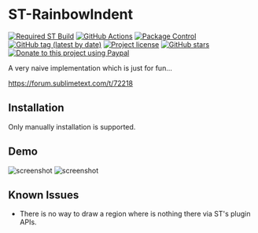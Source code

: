 # ST-RainbowIndent

[![Required ST Build](https://img.shields.io/badge/ST-4132+-orange.svg?style=flat-square&logo=sublime-text)](https://www.sublimetext.com)
[![GitHub Actions](https://img.shields.io/github/actions/workflow/status/jfcherng-sublime/ST-RainbowIndent/python.yml?branch=st4&style=flat-square)](https://github.com/jfcherng-sublime/ST-RainbowIndent/actions)
[![Package Control](https://img.shields.io/packagecontrol/dt/RainbowIndent?style=flat-square)](https://packagecontrol.io/packages/RainbowIndent)
[![GitHub tag (latest by date)](https://img.shields.io/github/v/tag/jfcherng-sublime/ST-RainbowIndent?style=flat-square&logo=github)](https://github.com/jfcherng-sublime/ST-RainbowIndent/tags)
[![Project license](https://img.shields.io/github/license/jfcherng-sublime/ST-RainbowIndent?style=flat-square&logo=github)](https://github.com/jfcherng-sublime/ST-RainbowIndent/blob/st4/LICENSE)
[![GitHub stars](https://img.shields.io/github/stars/jfcherng-sublime/ST-RainbowIndent?style=flat-square&logo=github)](https://github.com/jfcherng-sublime/ST-RainbowIndent/stargazers)
[![Donate to this project using Paypal](https://img.shields.io/badge/paypal-donate-blue.svg?style=flat-square&logo=paypal)](https://www.paypal.me/jfcherng/5usd)

A very naive implementation which is just for fun...

https://forum.sublimetext.com/t/72218

## Installation

Only manually installation is supported.

## Demo

![screenshot](https://github.com/jfcherng-sublime/ST-RainbowIndent/assets/6594915/967c6cfb-9927-4e18-9a25-ba494485defe)
![screenshot](https://github.com/jfcherng-sublime/ST-RainbowIndent/assets/6594915/b86f2458-b05f-40bb-855a-1aec7e31963f)

## Known Issues

- There is no way to draw a region where is nothing there via ST's plugin APIs.
